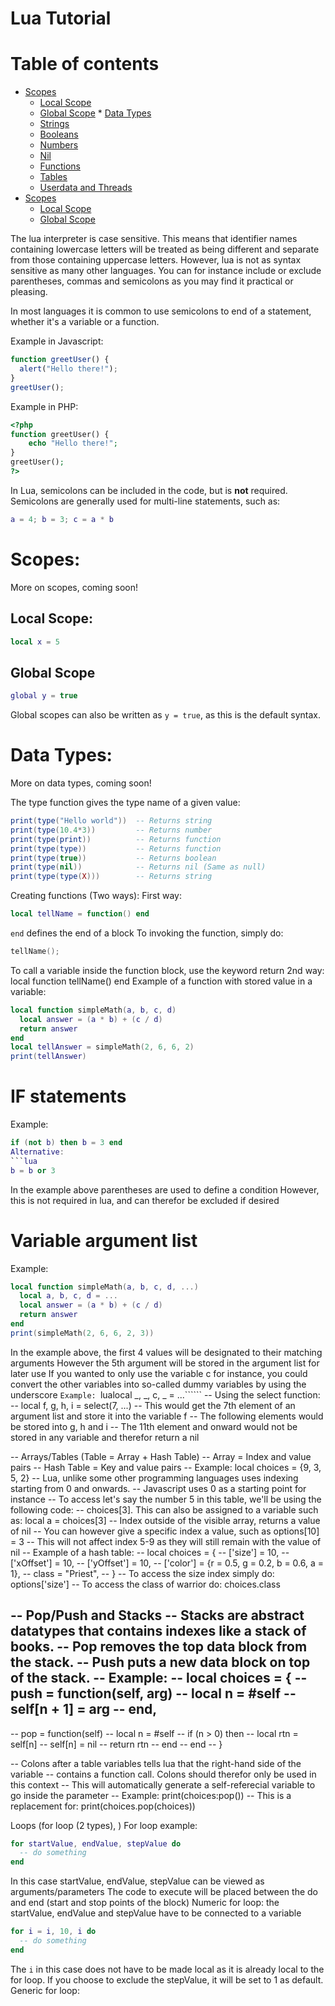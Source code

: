 # Lua Tutorial
Table of contents
=================

   * [Scopes](#scopes)
      * [Local Scope](#local-scope)
      * [Global Scope](#global-scope)
    * [Data Types](#data-types)
      * [Strings](#strings)
      * [Booleans](#booleans)
      * [Numbers](#numbers)
      * [Nil](#nil)
      * [Functions](#functions)
      * [Tables](#tables)
      * [Userdata and Threads](#userdata-and-threads)
   * [Scopes](#scopes)
      * [Local Scope](#local-scope)
      * [Global Scope](#global-scope)
      
The lua interpreter is case sensitive. This means that identifier names containing lowercase letters will be treated as being different and separate from those containing uppercase letters.
However, lua is not as syntax sensitive as many other languages. You can for instance include or exclude parentheses, commas and semicolons as you may find it practical or pleasing.

In most languages it is common to use semicolons to end of a statement, whether it's a variable or a function.

Example in Javascript:
```javascript
function greetUser() {
  alert("Hello there!");
}
greetUser();
```
Example in PHP:
```php
<?php
function greetUser() {
    echo "Hello there!";
}
greetUser();
?>
```
In Lua, semicolons can be included in the code, but is **not** required.
Semicolons are generally used for multi-line statements, such as:
```lua
a = 4; b = 3; c = a * b
```

# Scopes:
More on scopes, coming soon!

## Local Scope:
```lua
local x = 5
```
## Global Scope
```lua
global y = true
```
Global scopes can also be written as ```y = true```, as this is the default syntax.

# Data Types:
More on data types, coming soon!

The type function gives the type name of a given value:
```lua
print(type("Hello world"))  -- Returns string
print(type(10.4*3))         -- Returns number
print(type(print))          -- Returns function
print(type(type))           -- Returns function
print(type(true))           -- Returns boolean
print(type(nil))            -- Returns nil (Same as null)
print(type(type(X)))        -- Returns string
```

Creating functions (Two ways):
First way: 
```lua
local tellName = function() end
```
```end``` defines the end of a block
To invoking the function, simply do: 
```lua
tellName();
```
To call a variable inside the function block, use the keyword return
2nd way: local function tellName() end
Example of a function with stored value in a variable:
```lua
local function simpleMath(a, b, c, d)
  local answer = (a * b) + (c / d)
  return answer
end
local tellAnswer = simpleMath(2, 6, 6, 2)
print(tellAnswer)
```

# IF statements
Example:
```lua
if (not b) then b = 3 end
Alternative:
```lua
b = b or 3
```
In the example above parentheses are used to define a condition
However, this is not required in lua, and can therefor be excluded if desired


# Variable argument list
Example:
```lua
local function simpleMath(a, b, c, d, ...)
  local a, b, c, d = ...
  local answer = (a * b) + (c / d)
  return answer
end
print(simpleMath(2, 6, 6, 2, 3))
```
In the example above, the first 4 values will be designated to their matching arguments
However the 5th argument will be stored in the argument list for later use
If you wanted to only use the variable c for instance, you could convert
the other variables into so-called dummy variables by using the underscore
```Example: ```lualocal _, _, c, _ = ...``````
-- Using the select function:
-- local f, g, h, i = select(7, ...)
-- This would get the 7th element of an argument list and store it into the variable f
-- The following elements would be stored into g, h and i
-- The 11th element and onward would not be stored in any variable and therefor return a nil


-- Arrays/Tables (Table = Array + Hash Table)
-- Array = Index and value pairs
-- Hash Table = Key and value pairs
-- Example: local choices = {9, 3, 5, 2}
-- Lua, unlike some other programming languages uses indexing starting from 0 and onwards.
-- Javascript uses 0 as a starting point for instance
-- To access let's say the number 5 in this table, we'll be using the following code:
-- choices[3]. This can also be assigned to a variable such as: local a = choices[3]
-- Index outside of the visible array, returns a value of nil
-- You can however give a specific index a value, such as options[10] = 3
-- This will not affect index 5-9 as they will still remain with the value of nil
-- Example of a hash table:
-- local choices = {
--  ['size'] = 10,
--  ['xOffset'] = 10,
--  ['yOffset'] = 10,
--  ['color'] = {r = 0.5, g = 0.2, b = 0.6, a = 1},
--  class = "Priest",
-- }
-- To access the size index simply do: options['size']
-- To access the class of warrior do: choices.class


-- Pop/Push and Stacks
-- Stacks are abstract datatypes that contains indexes like a stack of books.
-- Pop removes the top data block from the stack.
-- Push puts a new data block on top of the stack.
-- Example:
-- local choices = {
--   push = function(self, arg)
--     local n = #self
--     self[n + 1] = arg
--   end,
--
--   pop = function(self)
--     local n = #self
--     if (n > 0) then
--       local rtn = self[n]
--       self[n] = nil
--       return rtn
--     end
--   end
-- }

-- Colons after a table variables tells lua that the right-hand side of the variable
-- contains a function call. Colons should therefor only be used in this context
-- This will automatically generate a self-referecial variable to go inside the parameter
-- Example: print(choices:pop())
-- This is a replacement for: print(choices.pop(choices))


Loops (for loop (2 types), )
For loop example:
```lua
for startValue, endValue, stepValue do
  -- do something
end
```
In this case startValue, endValue, stepValue can be viewed as arguments/parameters
The code to execute will be placed between the do and end (start and stop points of the block)
Numeric for loop: the startValue, endValue and stepValue have to be connected to a variable
```lua
for i = i, 10, i do
  -- do something
end
```
The ```i``` in this case does not have to be made local as it is already local to the for loop.
If you choose to exclude the stepValue, it will be set to 1 as default.
Generic for loop:

